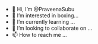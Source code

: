 - 👋 Hi, I’m @PraveenaSubu
- 👀 I’m interested in boxing...
- 🌱 I’m currently learning ...
- 💞️ I’m looking to collaborate on ...
- 📫 How to reach me ...

<!---
PraveenaSubu/PraveenaSubu is a ✨ special ✨ repository because its `README.md` (this file) appears on your GitHub profile.
You can click the Preview link to take a look at your changes.
--->
